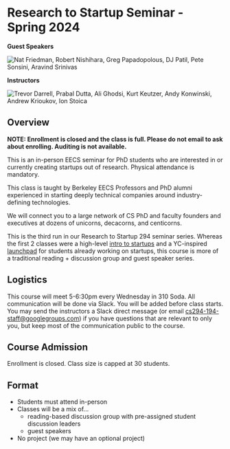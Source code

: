 # Research to Startup Seminar - Spring 2024

<b>Guest Speakers</b>

![Nat Friedman, Robert Nishihara, Greg Papadopolous, DJ Patil, Pete Sonsini,
Aravind Srinivas](images/guests-sp24.png)

<b>Instructors</b>

![Trevor Darrell, Prabal Dutta, Ali Ghodsi, Kurt Keutzer, Andy Konwinski,
Andrew Krioukov, Ion Stoica](images/instructors-research-to-startup-sp24.png)

## Overview

<!--div class="apply-button" style="float:right">
<a href="https://forms.gle/nQg1vmNfGFcCMfp97">Apply to Enroll</a>
</div-->

<b>NOTE: Enrollment is closed and the class is full. Please do not email
to ask about enrolling. Auditing is not available.</b>

<p class="float: left">
This is an in-person EECS seminar for PhD students who are interested in or
currently creating startups out of research. Physical attendance is mandatory.
</p>

<p>
This class is taught by Berkeley EECS Professors and PhD alumni experienced in
starting deeply technical companies around industry-defining technologies.
</p>

We will connect you to a large network of CS PhD and faculty founders and
executives at dozens of unicorns, decacorns, and centicorns.

This is the third run in our Research to Startup 294 seminar series. Whereas
the first 2 classes were a high-level [intro to startups](/intro-sp22) and a
YC-inspired [launchpad](/launchpad-sp23) for students already working on startups,
this course is more of a traditional reading + discussion group and guest speaker
series.

## Logistics

This course will meet 5-6:30pm every Wednesday in 310 Soda. All communication
will be done via Slack. You will be added before class starts. You may send the
instructors a Slack direct message (or email cs294-194-staff@googlegroups.com)
if you have questions that are relevant to only you, but keep most of the
communication public to the course.

## Course Admission

Enrollment is closed. <!--requires instructor consent. [Request permission code
here](https://forms.gle/nQg1vmNfGFcCMfp97).--> Class size is capped at 30
students.

## Format

* Students must attend in-person
* Classes will be a mix of...
    * reading-based discussion group with pre-assigned student discussion leaders
    * guest speakers
* No project (we may have an optional project)

